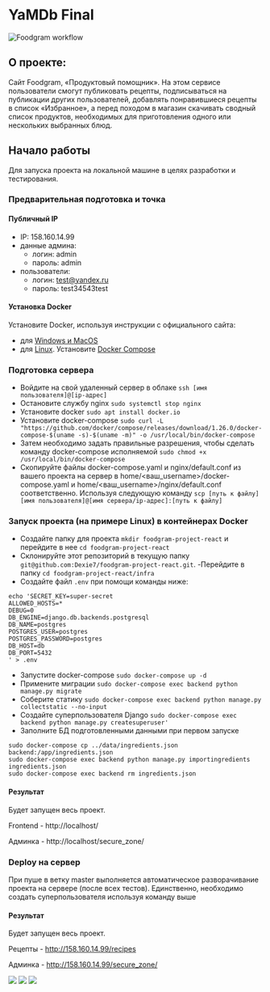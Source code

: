 # YaMDb Final
![Foodgram workflow](https://github.com/dexie7/foodgram-project-react/actions/workflows/foodgram_workflow.yml/badge.svg)
## О проекте:

Сайт Foodgram, «Продуктовый помощник». На этом сервисе пользователи смогут публиковать рецепты, подписываться на публикации других пользователей, добавлять понравившиеся рецепты в список «Избранное», а перед походом в магазин скачивать сводный список продуктов, необходимых для приготовления одного или нескольких выбранных блюд.
## Начало работы

Для запуска проекта на локальной машине в целях разработки и тестирования.

### Предварительная подготовка и точка

#### Публичный IP
- IP: 158.160.14.99
- данные админа:
    - логин: admin
    - пароль: admin
- пользователи:
    - логин: test@yandex.ru
    - пароль: test34543test

#### Установка Docker
Установите Docker, используя инструкции с официального сайта:
- для [Windows и MacOS](https://www.docker.com/products/docker-desktop) 
- для [Linux](https://docs.docker.com/engine/install/ubuntu/). Установите [Docker Compose](https://docs.docker.com/compose/install/)

### Подготовка сервера

- Войдите на свой удаленный сервер в облаке `ssh [имя пользователя]@[ip-адрес]`
- Остановите службу nginx `sudo systemctl stop nginx`
- Установите docker `sudo apt install docker.io`
- Установите docker-compose `sudo curl -L "https://github.com/docker/compose/releases/download/1.26.0/docker-compose-$(uname -s)-$(uname -m)" -o /usr/local/bin/docker-compose`
- Затем необходимо задать правильные разрешения, чтобы сделать команду docker-compose исполняемой `sudo chmod +x /usr/local/bin/docker-compose` 
- Скопируйте файлы docker-compose.yaml и nginx/default.conf из вашего проекта на сервер в home/<ваш_username>/docker-compose.yaml и home/<ваш_username>/nginx/default.conf соответственно. Используя следующую команду `scp [путь к файлу] [имя пользователя]@[имя сервера/ip-адрес]:[путь к файлу]`

### Запуск проекта (на примере Linux) в контейнерах Docker

- Создайте папку для проекта `mkdir foodgram-project-react` и перейдите в нее `cd foodgram-project-react`
- Склонируйте этот репозиторий в текущую папку `git@github.com:Dexie7/foodgram-project-react.git`.
-Перейдите в папку `cd foodgram-project-react/infra`
- Создайте файл `.env` при помощи команды ниже:
```
echo 'SECRET_KEY=super-secret
ALLOWED_HOSTS=*
DEBUG=0
DB_ENGINE=django.db.backends.postgresql
DB_NAME=postgres
POSTGRES_USER=postgres
POSTGRES_PASSWORD=postgres
DB_HOST=db
DB_PORT=5432
' > .env
```
- Запустите docker-compose `sudo docker-compose up -d` 
- Примените миграции `sudo docker-compose exec backend python manage.py migrate`
- Соберите статику `sudo docker-compose exec backend python manage.py collectstatic --no-input`
- Создайте суперпользователя Django `sudo docker-compose exec backend python manage.py createsuperuser'`
- Заполните БД подготовленными данными при первом запуске
```
sudo docker-compose cp ../data/ingredients.json backend:/app/ingredients.json 
sudo docker-compose exec backend python manage.py importingredients ingredients.json
sudo docker-compose exec backend rm ingredients.json
```
#### Результат

Будет запущен весь проект.

Frontend - http://localhost/

Админка - http://localhost/secure_zone/


### Deploy на сервер

При пуше в ветку master выполняется автоматическое разворачивание проекта на сервере (после всех тестов). Единственно, необходимо создать суперпользователя используя команду выше

#### Результат

Будет запущен весь проект.

Рецепты - http://158.160.14.99/recipes

Админка - http://158.160.14.99/secure_zone/


![](https://img.shields.io/pypi/pyversions/p5?logo=python&logoColor=yellow&style=for-the-badge)
![](https://img.shields.io/badge/Django-2.2.16-blue)
![](https://img.shields.io/badge/DRF-3.12.4-lightblue)